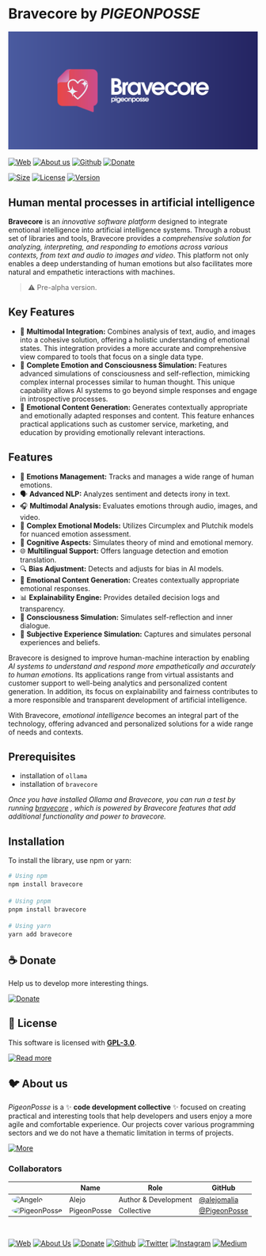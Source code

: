 # Bravecore by _PIGEONPOSSE_

[![HEADER](docs/banner.png)](https://npmjs.com/package/bravecore)

[![Web](https://img.shields.io/badge/Web-grey?style=flat-square)](https://pigeonposse.com/)
[![About us](https://img.shields.io/badge/About%20us-grey?style=flat-square)](https://pigeonposse.com/?popup=about)
[![Github](https://img.shields.io/badge/Github-grey?style=flat-square)](https://github.com/pigeon-posse)
[![Donate](https://img.shields.io/badge/Donate-pink?style=flat-square)](https://pigeonposse.com/?popup=donate)

[![Size](https://img.shields.io/bundlephobia/minzip/bravecore)](https://npmjs.com/package/bravecore)
[![License](https://img.shields.io/github/license/pigeonposse/personality?color=blue&label=License&style=flat-square)](https://npmjs.com/package/bravecore)
[![Version](https://img.shields.io/npm/v/bravecore?color=a1b858&label&style=flat-square)](https://npmjs.com/package/bravecore)

## Human mental processes in artificial intelligence

**Bravecore** is an _innovative software platform_ designed to integrate emotional intelligence into artificial intelligence systems. Through a robust set of libraries and tools, Bravecore provides a _comprehensive solution for analyzing, interpreting, and responding to emotions across various contexts, from text and audio to images and video_. This platform not only enables a deep understanding of human emotions but also facilitates more natural and empathetic interactions with machines.

> ⚠️ Pre-alpha version.

## Key Features

* 💖 **Multimodal Integration:** Combines analysis of text, audio, and images into a cohesive solution, offering a holistic understanding of emotional states. This integration provides a more accurate and comprehensive view compared to tools that focus on a single data type.
* 🧠 **Complete Emotion and Consciousness Simulation:** Features advanced simulations of consciousness and self-reflection, mimicking complex internal processes similar to human thought. This unique capability allows AI systems to go beyond simple responses and engage in introspective processes.
* 📝 **Emotional Content Generation:** Generates contextually appropriate and emotionally adapted responses and content. This feature enhances practical applications such as customer service, marketing, and education by providing emotionally relevant interactions.

## Features

* 💖 **Emotions Management:** Tracks and manages a wide range of human emotions.
* 🗣️ **Advanced NLP:** Analyzes sentiment and detects irony in text.
* 🎧 **Multimodal Analysis:** Evaluates emotions through audio, images, and video.
* 🧩 **Complex Emotional Models:** Utilizes Circumplex and Plutchik models for nuanced emotion assessment.
* 🧠 **Cognitive Aspects:** Simulates theory of mind and emotional memory.
* 🌐 **Multilingual Support:** Offers language detection and emotion translation.
* 🔍 **Bias Adjustment:** Detects and adjusts for bias in AI models.
* 📝 **Emotional Content Generation:** Creates contextually appropriate emotional responses.
* 📊 **Explainability Engine:** Provides detailed decision logs and transparency.
* 🤖 **Consciousness Simulation:** Simulates self-reflection and inner dialogue.
* 🌟 **Subjective Experience Simulation:** Captures and simulates personal experiences and beliefs.

Bravecore is designed to improve human-machine interaction by enabling _AI systems to understand and respond more empathetically and accurately to human emotions_. Its applications range from virtual assistants and customer support to well-being analytics and personalized content generation. In addition, its focus on explainability and fairness contributes to a more responsible and transparent development of artificial intelligence.

With Bravecore, _emotional intelligence_ becomes an integral part of the technology, offering advanced and personalized solutions for a wide range of needs and contexts.

## Prerequisites

* installation of `ollama`
* installation of `bravecore`

*Once you have installed Ollama and Bravecore, you can run a test by running [bravecore](https://github.com/pigeonposse/bravecore)
, which is powered by Bravecore features that add additional functionality and power to bravecore.*

## Installation

To install the library, use npm or yarn:

```bash
# Using npm
npm install bravecore

# Using pnpm
pnpm install bravecore

# Using yarn
yarn add bravecore
```

## ☕ Donate

Help us to develop more interesting things.

[![Donate](https://img.shields.io/badge/Donate-grey?style=for-the-badge)](https://pigeonposse.com/?popup=donate)

## 📜 License

This software is licensed with **[GPL-3.0](/LICENSE)**.

[![Read more](https://img.shields.io/badge/Read-more-grey?style=for-the-badge)](/LICENSE)

## 🐦 About us

*PigeonPosse* is a ✨ **code development collective** ✨ focused on creating practical and interesting tools that help developers and users enjoy a more agile and comfortable experience. Our projects cover various programming sectors and we do not have a thematic limitation in terms of projects.

[![More](https://img.shields.io/badge/Read-more-grey?style=for-the-badge)](https://github.com/pigeonposse)

### Collaborators

|                                                                                    | Name        | Role         | GitHub                                         |
| ---------------------------------------------------------------------------------- | ----------- | ------------ | ---------------------------------------------- |
| <img src="https://github.com/alejomalia.png?size=72" alt="Angelo" style="border-radius:100%"/> | Alejo |   Author & Development   | [@alejomalia](https://github.com/alejomalia) |
| <img src="https://github.com/PigeonPosse.png?size=72" alt="PigeonPosse" style="border-radius:100%"/> | PigeonPosse | Collective | [@PigeonPosse](https://github.com/PigeonPosse) |

<br>
<p align="center">

[![Web](https://img.shields.io/badge/Web-grey?style=for-the-badge&logoColor=white)](https://pigeonposse.com)
[![About Us](https://img.shields.io/badge/About%20Us-grey?style=for-the-badge&logoColor=white)](https://pigeonposse.com?popup=about)
[![Donate](https://img.shields.io/badge/Donate-pink?style=for-the-badge&logoColor=white)](https://pigeonposse.com/?popup=donate)
[![Github](https://img.shields.io/badge/Github-black?style=for-the-badge&logo=github&logoColor=white)](https://github.com/pigeonposse)
[![Twitter](https://img.shields.io/badge/Twitter-black?style=for-the-badge&logo=twitter&logoColor=white)](https://twitter.com/pigeonposse_)
[![Instagram](https://img.shields.io/badge/Instagram-black?style=for-the-badge&logo=instagram&logoColor=white)](https://www.instagram.com/pigeon.posse/)
[![Medium](https://img.shields.io/badge/Medium-black?style=for-the-badge&logo=medium&logoColor=white)](https://medium.com/@pigeonposse)

</p>
